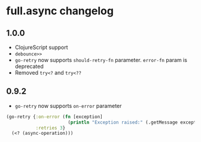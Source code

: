 # full.async changelog

## 1.0.0

* ClojureScript support
* `debounce>>`
* `go-retry` now supports `should-retry-fn` parameter. `error-fn` param is 
deprecated
* Removed `try<?` and `try<??`

## 0.9.2

* `go-retry` now supports `on-error` parameter

```clojure
(go-retry {:on-error (fn [exception]
                       (println "Exception raised:" (.getMessage exception)))
           :retries 3}
  (<? (async-operation)))
```
